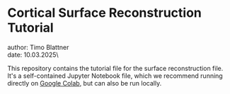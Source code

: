 # Cortical Surface Reconstruction Tutorial

author: Timo Blattner\
date: 10.03.2025\

This repository contains the tutorial file for the surface reconstruction file. It's a self-contained Jupyter Notebook file, which we recommend running directly on [Google Colab](https://colab.research.google.com/github/TimoBl/CorticalReconstructionTutorial), but can also be run locally.

